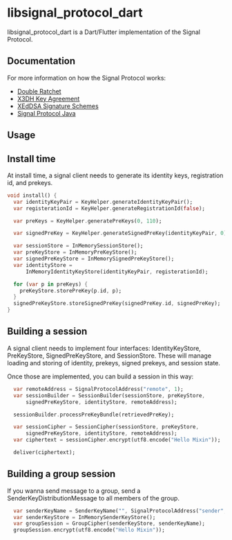 # libsignal_protocol_dart

libsignal_protocol_dart is a Dart/Flutter implementation of the Signal Protocol.

## Documentation

For more information on how the Signal Protocol works:

- [Double Ratchet](https://whispersystems.org/docs/specifications/doubleratchet/)
- [X3DH Key Agreement](https://whispersystems.org/docs/specifications/x3dh/)
- [XEdDSA Signature Schemes](https://whispersystems.org/docs/specifications/xeddsa/)
- [Signal Protocol Java](https://github.com/signalapp/libsignal-protocol-java/)

## Usage

## Install time

At install time, a signal client needs to generate its identity keys, registration id, and prekeys.

```dart
void install() {
  var identityKeyPair = KeyHelper.generateIdentityKeyPair();
  var registerationId = KeyHelper.generateRegistrationId(false);

  var preKeys = KeyHelper.generatePreKeys(0, 110);

  var signedPreKey = KeyHelper.generateSignedPreKey(identityKeyPair, 0);

  var sessionStore = InMemorySessionStore();
  var preKeyStore = InMemoryPreKeyStore();
  var signedPreKeyStore = InMemorySignedPreKeyStore();
  var identityStore =
      InMemoryIdentityKeyStore(identityKeyPair, registerationId);

  for (var p in preKeys) {
    preKeyStore.storePreKey(p.id, p);
  }
  signedPreKeyStore.storeSignedPreKey(signedPreKey.id, signedPreKey);
}
```

## Building a session

A signal client needs to implement four interfaces: IdentityKeyStore, PreKeyStore, SignedPreKeyStore, and SessionStore. These will manage loading and storing of identity, prekeys, signed prekeys, and session state.

Once those are implemented, you can build a session in this way:

```dart
  var remoteAddress = SignalProtocolAddress("remote", 1);
  var sessionBuilder = SessionBuilder(sessionStore, preKeyStore,
      signedPreKeyStore, identityStore, remoteAddress);

  sessionBuilder.processPreKeyBundle(retrievedPreKey);

  var sessionCipher = SessionCipher(sessionStore, preKeyStore,
      signedPreKeyStore, identityStore, remoteAddress);
  var ciphertext = sessionCipher.encrypt(utf8.encode("Hello Mixin"));

  deliver(ciphertext);
```

## Building a group session

If you wanna send message to a group, send a SenderKeyDistributionMessage to all members of the group.

```dart
  var senderKeyName = SenderKeyName("", SignalProtocolAddress("sender", 1));
  var senderKeyStore = InMemorySenderKeyStore();
  var groupSession = GroupCipher(senderKeyStore, senderKeyName);
  groupSession.encrypt(utf8.encode("Hello Mixin"));
```
